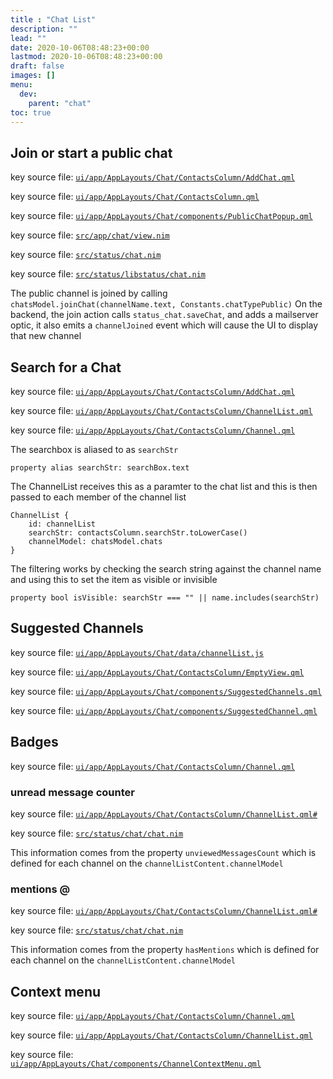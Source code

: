 ```yaml
---
title : "Chat List"
description: ""
lead: ""
date: 2020-10-06T08:48:23+00:00
lastmod: 2020-10-06T08:48:23+00:00
draft: false
images: []
menu:
  dev:
    parent: "chat"
toc: true
---
```


## Join or start a public chat

key source file: [`ui/app/AppLayouts/Chat/ContactsColumn/AddChat.qml`](https://github.com/status-im/status-desktop/blob/65a0cfbcd30eb7bde4e24cdb1680b3e03d8b1992/ui/app/AppLayouts/Chat/ContactsColumn/AddChat.qml#L52)

key source file: [`ui/app/AppLayouts/Chat/ContactsColumn.qml`](https://github.com/status-im/status-desktop/blob/65a0cfbcd30eb7bde4e24cdb1680b3e03d8b1992/ui/app/AppLayouts/Chat/ContactsColumn.qml#L32)

key source file: [`ui/app/AppLayouts/Chat/components/PublicChatPopup.qml`](https://github.com/status-im/status-desktop/blob/65a0cfbcd30eb7bde4e24cdb1680b3e03d8b1992/ui/app/AppLayouts/Chat/components/PublicChatPopup.qml#L31)

key source file: [`src/app/chat/view.nim`](https://github.com/status-im/status-desktop/blob/65a0cfbcd30eb7bde4e24cdb1680b3e03d8b1992/src/app/chat/view.nim#L588)

key source file: [`src/status/chat.nim`](https://github.com/status-im/status-desktop/blob/65a0cfbcd30eb7bde4e24cdb1680b3e03d8b1992/src/status/chat.nim#L131)

key source file: [`src/status/libstatus/chat.nim`](https://github.com/status-im/status-desktop/blob/65a0cfbcd30eb7bde4e24cdb1680b3e03d8b1992/src/status/libstatus/chat.nim#L21)

The public channel is joined by calling `chatsModel.joinChat(channelName.text, Constants.chatTypePublic)`
On the backend, the join action calls `status_chat.saveChat`, and adds a mailserver optic, it also emits a `channelJoined` event which will cause the UI to display that new channel

## Search for a Chat

key source file: [`ui/app/AppLayouts/Chat/ContactsColumn/AddChat.qml`](https://github.com/status-im/status-desktop/blob/65a0cfbcd30eb7bde4e24cdb1680b3e03d8b1992/ui/app/AppLayouts/Chat/ContactsColumn.qml#L93)

key source file: [`ui/app/AppLayouts/Chat/ContactsColumn/ChannelList.qml`](https://github.com/status-im/status-desktop/blob/65a0cfbcd30eb7bde4e24cdb1680b3e03d8b1992/ui/app/AppLayouts/Chat/ContactsColumn/ChannelList.qml#L41)

key source file: [`ui/app/AppLayouts/Chat/ContactsColumn/Channel.qml`](https://github.com/status-im/status-desktop/blob/65a0cfbcd30eb7bde4e24cdb1680b3e03d8b1992/ui/app/AppLayouts/Chat/ContactsColumn/Channel.qml#L44)

The searchbox is aliased to as `searchStr`

```
property alias searchStr: searchBox.text
```

The ChannelList receives this as a paramter to the chat list and this is then passed to each member of the channel list

```
ChannelList {
    id: channelList
    searchStr: contactsColumn.searchStr.toLowerCase()
    channelModel: chatsModel.chats
}
```

The filtering works by checking the search string against the channel name and using this to set the item as visible or invisible

```
property bool isVisible: searchStr === "" || name.includes(searchStr)
```

## Suggested Channels

key source file: [`ui/app/AppLayouts/Chat/data/channelList.js`](https://github.com/status-im/status-desktop/blob/65a0cfbcd30eb7bde4e24cdb1680b3e03d8b1992/ui/app/AppLayouts/Chat/data/channelList.js#L1)

key source file: [`ui/app/AppLayouts/Chat/ContactsColumn/EmptyView.qml`](https://github.com/status-im/status-desktop/blob/65a0cfbcd30eb7bde4e24cdb1680b3e03d8b1992/ui/app/AppLayouts/Chat/ContactsColumn/EmptyView.qml#L120)

key source file: [`ui/app/AppLayouts/Chat/components/SuggestedChannels.qml`](https://github.com/status-im/status-desktop/blob/65a0cfbcd30eb7bde4e24cdb1680b3e03d8b1992/ui/app/AppLayouts/Chat/components/SuggestedChannels.qml#L9)

key source file: [`ui/app/AppLayouts/Chat/components/SuggestedChannel.qml`](https://github.com/status-im/status-desktop/blob/65a0cfbcd30eb7bde4e24cdb1680b3e03d8b1992/ui/app/AppLayouts/Chat/components/SuggestedChannel.qml#L5)

## Badges

key source file: [`ui/app/AppLayouts/Chat/ContactsColumn/Channel.qml`](https://github.com/status-im/status-desktop/blob/65a0cfbcd30eb7bde4e24cdb1680b3e03d8b1992/ui/app/AppLayouts/Chat/ContactsColumn/Channel.qml#L167)

### unread message counter

key source file: [`ui/app/AppLayouts/Chat/ContactsColumn/ChannelList.qml#`](https://github.com/status-im/status-desktop/blob/65a0cfbcd30eb7bde4e24cdb1680b3e03d8b1992/ui/app/AppLayouts/Chat/ContactsColumn/ChannelList.qml#L38)

key source file: [`src/status/chat/chat.nim`](https://github.com/status-im/status-desktop/blob/65a0cfbcd30eb7bde4e24cdb1680b3e03d8b1992/src/status/chat/chat.nim#L72)

This information comes from the property `unviewedMessagesCount` which is defined for each channel on the `channelListContent.channelModel`

### mentions @

key source file: [`ui/app/AppLayouts/Chat/ContactsColumn/ChannelList.qml#`](https://github.com/status-im/status-desktop/blob/65a0cfbcd30eb7bde4e24cdb1680b3e03d8b1992/ui/app/AppLayouts/Chat/ContactsColumn/ChannelList.qml#L39)

key source file: [`src/status/chat/chat.nim`](https://github.com/status-im/status-desktop/blob/65a0cfbcd30eb7bde4e24cdb1680b3e03d8b1992/src/status/chat/chat.nim#L76)

This information comes from the property `hasMentions` which is defined for each channel on the `channelListContent.channelModel`

## Context menu

key source file: [`ui/app/AppLayouts/Chat/ContactsColumn/Channel.qml`](https://github.com/status-im/status-desktop/blob/65a0cfbcd30eb7bde4e24cdb1680b3e03d8b1992/ui/app/AppLayouts/Chat/ContactsColumn/Channel.qml#L188)

key source file: [`ui/app/AppLayouts/Chat/ContactsColumn/ChannelList.qml`](https://github.com/status-im/status-desktop/blob/65a0cfbcd30eb7bde4e24cdb1680b3e03d8b1992/ui/app/AppLayouts/Chat/ContactsColumn/ChannelList.qml#L76)

key source file: [`ui/app/AppLayouts/Chat/components/ChannelContextMenu.qml`](https://github.com/status-im/status-desktop/blob/65a0cfbcd30eb7bde4e24cdb1680b3e03d8b1992/ui/app/AppLayouts/Chat/components/ChannelContextMenu.qml#L8)

